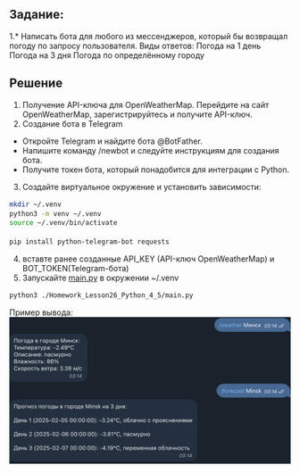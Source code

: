 ## Задание:
 	
1.* Написать бота для любого из мессенджеров, который бы возвращал погоду по запросу пользователя. Виды ответов:
Погода на 1 день
Погода на 3 дня
Погода по определённому городу

## Решение
1) Получение API-ключа для OpenWeatherMap. Перейдите на сайт OpenWeatherMap, зарегистрируйтесь и получите API-ключ.
2) Создание бота в Telegram
* Откройте Telegram и найдите бота @BotFather.
* Напишите команду /newbot и следуйте инструкциям для создания бота.
* Получите токен бота, который понадобится для интеграции с Python.
3) Создайте виртуальное окружение и установить зависимости:
```bash
mkdir ~/.venv
python3 -m venv ~/.venv
source ~/.venv/bin/activate

pip install python-telegram-bot requests
```
4) вставте ранее созданные API_KEY (API-ключ OpenWeatherMap) и  BOT_TOKEN(Telegram-бота)
5) Запускайте [main.py](main.py) в окружении ~/.venv
```bash
python3 ./Homework_Lesson26_Python_4_5/main.py
```

Пример вывода:
![alt text](template/image/image.png)